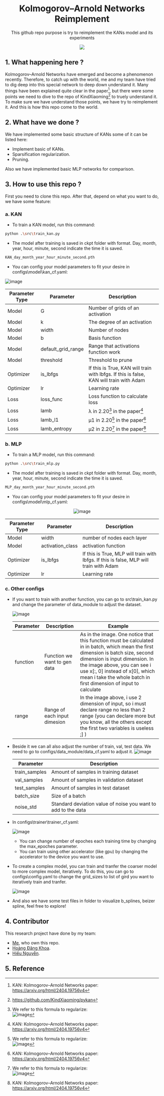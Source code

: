 <div align="center">

  # Kolmogorov–Arnold Networks Reimplement
  This github repo purpose is try to reimplement the KANs model and its experiments
  
  ![](https://arxiv.org/html/2404.19756v4/x1.png)
  
</div>
  
## 1. What happening here ?
Kolmogorov–Arnold Networks have emerged and become a phenomenon recently. Therefore, to catch up with the world, me and my team have tried to dig deep into this special network to deep down understand it. Many things have been explained quite clear in the paper[^2], but there were some points we need to dive to the repo of KindXiaoming[^3] to truely understand it. To make sure we have understand those points, we have try to reimplement it. And this is how this repo come to the world.

## 2. What have we done ?
We have implemented some basic structure of KANs some of it can be listed here:
+ Implement basic of KANs.
+ Sparsification regularization.
+ Pruning.

Also we have implemented basic MLP networks for comparison.
## 3. How to use this repo ?
First you need to clone this repo. After that, depend on what you want to do, we have some feature:
### a. KAN
- To train a KAN model, run this command:

```bash
python .\src\train_kan.py
```

- The model after training is saved in ckpt folder with format. Day, month, year, hour, minute, second indicate the time it is saved.

```bash
KAN_day_month_year_hour_minute_second.pth
```

- You can config your model parameters to fit your desire in configs\model\kan_cf.yaml:

![image](https://github.com/user-attachments/assets/70498407-7df5-4f5d-8ae2-f4d998c3de3a)

  | Parameter Type        | Parameter      | Description |
  --- | --- | --- |
  | Model | G | Number of grids of an activation |
  | Model | k | The degree of an activation |
  | Model | width | Number of nodes |
  | Model | b | Basis function |
  | Model | default_grid_range | Range that activations function work |
  | Model | threshold | Threshold to prune |
  | Optimizer | is_lbfgs | If this is True, KAN will train with lbfgs. If this is false, KAN will train with Adam |
  | Optimizer | lr | Learning rate |
  | Loss | loss_func | Loss function to calculate loss |
  | Loss | lamb | λ in 2.20[^1] in the paper[^2]  |
  | Loss | lamb_l1 | μ1 in 2.20[^1] in the paper[^2]  |
  | Loss | lamb_entropy | μ2 in 2.20[^1] in the paper[^2] |

### b. MLP
- To train a MLP model, run this command:

```bash
python .\src\train_mlp.py
```

- The model after training is saved in ckpt folder with format. Day, month, year, hour, minute, second indicate the time it is saved.

```bash
MLP_day_month_year_hour_minute_second.pth
```

- You can config your model parameters to fit your desire in configs\model\mlp_cf.yaml:

<div align="center">

![image](https://github.com/user-attachments/assets/ce9b026d-3862-45cf-bb2a-c0cf862f909e)

</div>

  | Parameter Type        | Parameter      | Description |
  --- | --- | --- |
  | Model | width | number of nodes each layer |
  | Model | activation_class | activation function |
  | Optimizer | is_lbfgs | If this is True, MLP will train with lbfgs. If this is false, MLP will train with Adam |
  | Optimizer | lr | Learning rate |

### c. Other configs

- If you want to train with another function, you can go to src\train_kan.py and change the parameter of data_module to adjust the dataset.

  ![image](https://github.com/user-attachments/assets/7c99ef4d-ac1a-403f-9923-1903e9460fdf)


  | Parameter       | Description      | Example |
  --- | --- | --- |
  | function       | Function we want to gen data      | As in the image. One notice that this function must be calculated in in batch, which mean the first dimension is batch size, second dimension is input dimension. In the image above, you can see i use x[:, 0] instead of x[0], which mean i take the whole batch in first dimension of input to calculate|
  | range | Range of each input dimesion | In the image above, i use 2 dimension of input, so i must declare range no less than 2 range (you can declare more but you know, all the others except the first two variables is useless ;] )|

- Beside it we can all also adjust the number of train, val, test data. We need to go to configs/data_module/data_cf.yaml to adjust it.
  ![image](https://github.com/user-attachments/assets/6b7a75a7-fc53-40d7-b823-23237cceab0b)

   Parameter      | Description |
  --- | --- |
  | train_samples | Amount of samples in training dataset |
  | val_samples | Amount of samples in validation dataset |
  | test_samples | Amount of samples in test dataset|
  | batch_size | Size of a batch |
  | noise_std | Standard deviation value of noise you want to add to the data |

- In configs\trainer\trainer_cf.yaml:

  ![image](https://github.com/user-attachments/assets/3c89285f-5a0f-4ac2-9318-461a797cf70c)

  - You can change number of epoches each training time by changing the max_epoches parameter.
  - You can train using other accelerator (like gpu) by changing the accelerator to the device you want to use.

- To create a complex model, you can train and tranfer the coarser model to more complex model, iteratively. To do this, you can go to configs\config.yaml to change the grid_sizes to list of gird you want to iteratively train and tranfer.

  ![image](https://github.com/user-attachments/assets/3b7d7ff5-a2a5-49b1-956f-671423af71a8)

- And also we have some test files in folder to visualize b_splines, beizer spline, feel free to explore!

## 4. Contributor
This research project have done by my team:
+ [Me](https://github.com/hoangvanphi2004), who own this repo.
+ [Hoàng Đăng Khoa](https://github.com/khoavpt).
+ [Hiếu Nguyễn](https://github.com/hieuhn09).
## 5. Reference
[^1]: We refer to this formula to regularize: </br>![image](https://github.com/user-attachments/assets/f019b481-1da2-428b-ab6d-c35a2f74b680)
[^2]: KAN: Kolmogorov–Arnold Networks paper: https://arxiv.org/html/2404.19756v4
[^3]: https://github.com/KindXiaoming/pykan


  

